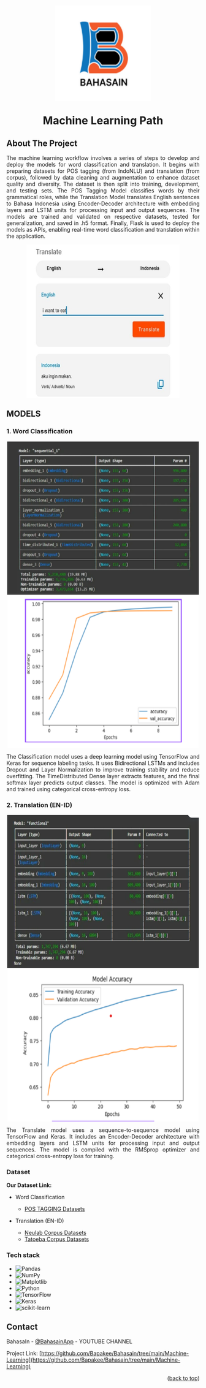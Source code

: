 <h1 align="center">
  <img align="center" src="images\logoBahasain.png"  width="250" height="250"></img>
<br><br>
Machine Learning Path
</h1>

<!-- ABOUT THE PROJECT -->
## About The Project
<p align="justify">
The machine learning workflow involves a series of steps to develop and deploy the models for word classification and translation. It begins with preparing datasets for POS tagging (from IndoNLU) and translation (from corpus), followed by data cleaning and augmentation to enhance dataset quality and diversity. The dataset is then split into training, development, and testing sets. The POS Tagging Model classifies words by their grammatical roles, while the Translation Model translates English sentences to Bahasa Indonesia using Encoder-Decoder architecture with embedding layers and LSTM units for processing input and output sequences. The models are trained and validated on respective datasets, tested for generalization, and saved in .h5 format. Finally, Flask is used to deploy the models as APIs, enabling real-time word classification and translation within the application.
</p>

<div align="center">
  <img align="center" src="images\feature.png"  width="400" height="400"></img>
</div>

## MODELS
### 1. Word Classification
<div align="center">
  <img align="center" src="images\classificationArchitechture.png"  width="500" height="400"></img>
  <img align="center" src="images\classificationAccuracy.png"  width="500" height="400"></img>
</div>
<p align="justify">
The Classification model uses a deep learning model using TensorFlow and Keras for sequence labeling tasks. It uses Bidirectional LSTMs and includes Dropout and Layer Normalization to improve training stability and reduce overfitting. The TimeDistributed Dense layer extracts features, and the final softmax layer predicts output classes. The model is optimized with Adam and trained using categorical cross-entropy loss.
</p>

### 2. Translation (EN-ID)
<div align="center">
  <img align="center" src="images\translateArchitechture.png"  width="500" height="400"></img>
  <img align="center" src="images\translateaAccuracy.png"  width="500" height="400"></img>
</div>
<p align="justify">
The Translate model uses a sequence-to-sequence model using TensorFlow and Keras. It includes an Encoder-Decoder architecture with embedding layers and LSTM units for processing input and output sequences. The model is compiled with the RMSprop optimizer and categorical cross-entropy loss for training.
</p>

### Dataset
**Our Dataset Link:**

* Word Classification
  * [POS TAGGING Datasets](https://github.com/IndoNLP/indonlu/tree/master/dataset/bapos_pos-idn)
  
* Translation (EN-ID)
  * [Neulab Corpus Datasets](https://opus.nlpl.eu/NeuLab-TedTalks/en&id/v1/NeuLab-TedTalks)
  * [Tatoeba Corpus Datasets](https://opus.nlpl.eu/Tatoeba/en&id/v2023-04-12/Tatoeba)

###  Tech stack
* ![Pandas](https://img.shields.io/badge/pandas-%23150458.svg?style=for-the-badge&logo=pandas&logoColor=white) 
* ![NumPy](https://img.shields.io/badge/numpy-%23013243.svg?style=for-the-badge&logo=numpy&logoColor=white) 
* ![Matplotlib](https://img.shields.io/badge/Matplotlib-%23ffffff.svg?style=for-the-badge&logo=Matplotlib&logoColor=black) 
* ![Python](https://img.shields.io/badge/python-3670A0?style=for-the-badge&logo=python&logoColor=ffdd54) 
* ![TensorFlow](https://img.shields.io/badge/TensorFlow-%23FF6F00.svg?style=for-the-badge&logo=TensorFlow&logoColor=white) 
* ![Keras](https://img.shields.io/badge/Keras-%23D00000.svg?style=for-the-badge&logo=Keras&logoColor=white) 
* ![scikit-learn](https://img.shields.io/badge/scikit--learn-%23F7931E.svg?style=for-the-badge&logo=scikit-learn&logoColor=white)

<!-- CONTACT -->
## Contact

BahasaIn - [@BahasainApp](https://youtube.com/@bahasainapp?si=oIAY0DYt4onk3ETp) - YOUTUBE CHANNEL

Project Link: [https://github.com/Bapakee/Bahasain/tree/main/Machine-Learning](https://github.com/Bapakee/Bahasain/tree/main/Machine-Learning)

<p align="right">(<a href="#readme-top">back to top</a>)</p>
